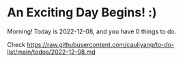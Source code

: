 # An Exciting Day Begins! :)

Morning! Today is 2022-12-08, and you have 0 things to do.

Check https://raw.githubusercontent.com/cauliyang/to-do-list/main/todos/2022-12-08.md